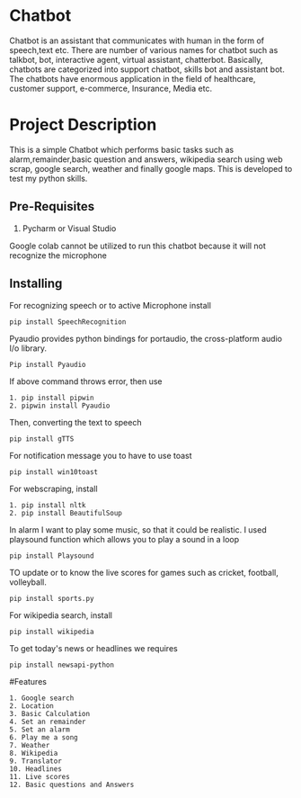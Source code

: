 # Chatbot
Chatbot is an assistant that communicates with human in the form of speech,text etc. There are number of various names for chatbot such as talkbot, bot, interactive agent, virtual assistant, chatterbot. Basically, chatbots are categorized into support chatbot, skills bot and assistant bot. The chatbots have enormous application in the field of healthcare, customer support, e-commerce, Insurance, Media etc.

# Project Description
This is a simple Chatbot which performs basic tasks such as alarm,remainder,basic question and answers, wikipedia search using web scrap, google search, weather and finally google maps. This is developed to test my python skills.

## Pre-Requisites
1) Pycharm or Visual Studio
   
Google colab cannot be utilized to run this chatbot because it will not recognize the microphone
   
## Installing
For recognizing speech or to active Microphone install 

`pip install SpeechRecognition`

Pyaudio provides python bindings for portaudio, the cross-platform audio I/o library.

`Pip install Pyaudio`
   
If above command throws error, then use

```
1. pip install pipwin
2. pipwin install Pyaudio
```

Then, converting the text to speech

`pip install gTTS`

For notification message you to have to use toast

`pip install win10toast`

For webscraping, install

```
1. pip install nltk
2. pip install BeautifulSoup
```

In alarm I want to play some music, so that it could be realistic. I used playsound function which allows you to play a sound in a loop

`pip install Playsound`

TO update or to know the live scores for games such as cricket, football, volleyball.

`pip install sports.py`

For wikipedia search, install

`pip install wikipedia`

To get today's news or headlines we requires

`pip install newsapi-python`

#Features

```
1. Google search
2. Location
3. Basic Calculation
4. Set an remainder
5. Set an alarm
6. Play me a song
7. Weather
8. Wikipedia
9. Translator
10. Headlines
11. Live scores
12. Basic questions and Answers
```
